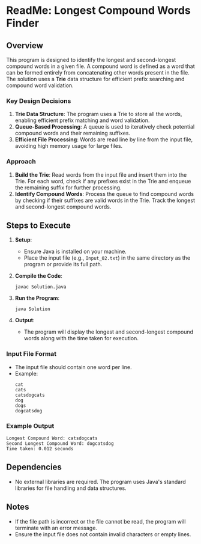 # ReadMe: Longest Compound Words Finder

## Overview
This program is designed to identify the longest and second-longest compound words in a given file. A compound word is defined as a word that can be formed entirely from concatenating other words present in the file. The solution uses a **Trie** data structure for efficient prefix searching and compound word validation.

### Key Design Decisions
1. **Trie Data Structure**: The program uses a Trie to store all the words, enabling efficient prefix matching and word validation.
2. **Queue-Based Processing**: A queue is used to iteratively check potential compound words and their remaining suffixes.
3. **Efficient File Processing**: Words are read line by line from the input file, avoiding high memory usage for large files.

### Approach
1. **Build the Trie**: Read words from the input file and insert them into the Trie. For each word, check if any prefixes exist in the Trie and enqueue the remaining suffix for further processing.
2. **Identify Compound Words**: Process the queue to find compound words by checking if their suffixes are valid words in the Trie. Track the longest and second-longest compound words.

## Steps to Execute

1. **Setup**:
   - Ensure Java is installed on your machine.
   - Place the input file (e.g., `Input_02.txt`) in the same directory as the program or provide its full path.

2. **Compile the Code**:
   ```
   javac Solution.java
   ```

3. **Run the Program**:
   ```
   java Solution
   ```

4. **Output**:
   - The program will display the longest and second-longest compound words along with the time taken for execution.

### Input File Format
- The input file should contain one word per line.
- Example:
  ```
  cat
  cats
  catsdogcats
  dog
  dogs
  dogcatsdog
  ```

### Example Output
```
Longest Compound Word: catsdogcats
Second Longest Compound Word: dogcatsdog
Time taken: 0.012 seconds
```

## Dependencies
- No external libraries are required. The program uses Java's standard libraries for file handling and data structures.

## Notes
- If the file path is incorrect or the file cannot be read, the program will terminate with an error message.
- Ensure the input file does not contain invalid characters or empty lines.

